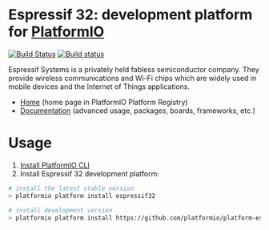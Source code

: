 # Espressif 32: development platform for [PlatformIO](http://platformio.org)
[![Build Status](https://travis-ci.org/platformio/platform-espressif32.svg?branch=develop)](https://travis-ci.org/platformio/platform-espressif32)
[![Build status](https://ci.appveyor.com/api/projects/status/nl087sumhneumse3/branch/develop?svg=true)](https://ci.appveyor.com/project/ivankravets/platform-espressif32/branch/develop)

Espressif Systems is a privately held fabless semiconductor company. They provide wireless communications and Wi-Fi chips which are widely used in mobile devices and the Internet of Things applications.

* [Home](http://platformio.org/platforms/espressif32) (home page in PlatformIO Platform Registry)
* [Documentation](http://docs.platformio.org/en/stable/platforms/espressif32.html) (advanced usage, packages, boards, frameworks, etc.)

# Usage

1. [Install PlatformIO CLI](http://docs.platformio.org/en/stable/installation.html)
2. Install Espressif 32 development platform:
```bash
# install the latest stable version
> platformio platform install espressif32

# install development version
> platformio platform install https://github.com/platformio/platform-espressif32.git
```
